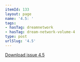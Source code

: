 ```yaml
---
itemId: 133
layout: page
name: '4.5: '
tags:
- hasTag: dreamnetwork
- hasTag: dream-network-volume-4
type: post
urlSlug: '4.5'
---
```

<a href="files/pdfs/Volume_4/4.5-Dream-Network-Bulletin_Volume-4-Number-5.pdf" download="">Download issue 4.5</a>